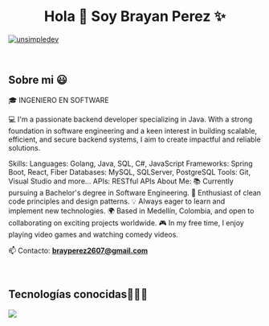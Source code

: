 <h1 align="center">Hola 👋  Soy Brayan Perez ✨ </h1> 

<p align="left">
  <a href="https://linkedin.com/in/brayan-perez-13a6602a0" target="blank"><img align="center" src="https://img.shields.io/badge/LinkedIn-0077B5?style=for-the-badge&logo=linkedin&logoColor=white" alt="unsimpledev"/></a>
  </p>
<br>
<h2>Sobre mi 😃</h2>
<!--Intro start-->

<p align="left">
🎓 INGENIERO EN SOFTWARE 

💻 I'm a passionate backend developer specializing in Java. With a strong foundation in software engineering and a keen interest in building scalable, efficient, and secure backend systems, I aim to create impactful and reliable solutions.

Skills:
Languages: Golang, Java, SQL, C#, JavaScript
Frameworks: Spring Boot, React, Fiber
Databases: MySQL, SQLServer, PostgreSQL
Tools: Git, Visual Studio and more...
APIs: RESTful APIs
About Me:
📚 Currently pursuing a Bachelor's degree in Software Engineering.
🚀 Enthusiast of clean code principles and design patterns.
💡 Always eager to learn and implement new technologies.
🌍 Based in Medellín, Colombia, and open to collaborating on exciting projects worldwide.
🎮 In my free time, I enjoy playing video games and watching comedy videos.

📫 Contacto: **brayperez2607@gmail.com**
<!--Intro end-->
  </p>
<br>

<h2 >Tecnologías conocidas👨🏻‍💻</h2>
<!--tech stack icons-->
<p align="left">
  <a href="https://skillicons.dev">
    <img src="https://skillicons.dev/icons?i=go,java,spring,dotnet,css,html,js,nodejs,react,vite,mysql,postgresql,firebase,git,github,postman,idea,vscode,ai,ps,discord,notion&perline=12" />
  </a>
</p>
<br>
<!-------------------------->


<!--- trophy (start) -->


</p>        
<!--- stats (end) -->
